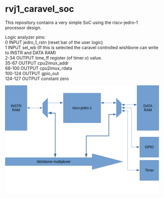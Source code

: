 # rvj1\_caravel\_soc 

This repository contains a very simple SoC using the riscv-jedro-1 processor design. 

Logic analyzer pins: \
	0       INPUT  jedro_1_rstn (reset bar of the user logic) \
	1       INPUT  sel_wb (If this is selected the caravel controlled wishbone can write to INSTR and DATA RAM) \
	2-34    OUTPUT time_ff register (of timer.v) value. \
	35-67   OUTPUT cpu2imux_addr \
	68-100  OUTPUT cpu2imux_rdata \
	100-124 OUTPUT gpio_out \
	124-127 OUTPUT constant zero 

![SoC block diagram](docs/rvj1_caravel_soc.png)
